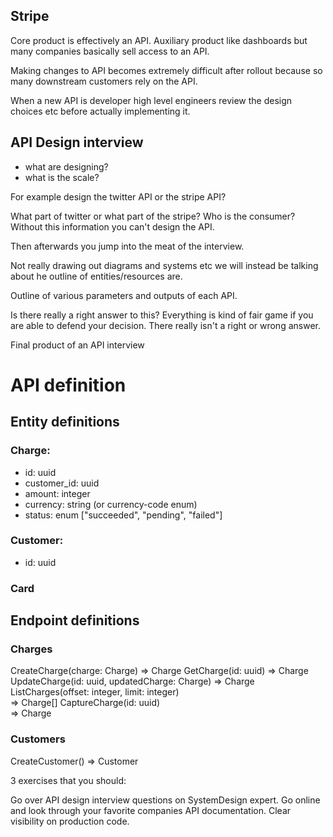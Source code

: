 ## Stripe 

Core product is effectively an API. Auxiliary product like dashboards but many companies basically sell access to an API. 

Making changes to API becomes extremely difficult after rollout because so many downstream customers rely on the API. 

When a new API is developer high level engineers review the design choices etc before actually implementing it.  

## API Design interview 

+ what are designing? 
+ what is the scale? 

For example design the twitter API or the stripe API? 

What part of twitter or what part of the stripe? Who is the consumer? Without this information you can't design the API. 

Then afterwards you jump into the meat of the interview. 

Not really drawing out diagrams and systems etc we will instead be talking about he outline of entities/resources are. 

Outline of various parameters and outputs of each API. 

Is there really a right answer to this?  Everything is kind of fair game if you are able to defend your decision. There really isn't a right or wrong answer. 

Final product of an API interview 

# API definition 

## Entity definitions 
### Charge: 
- id: uuid 
- customer_id: uuid 
- amount: integer 
- currency: string (or currency-code enum)  
- status: enum ["succeeded", "pending", "failed"]

### Customer: 
- id: uuid 

### Card 

## Endpoint definitions 
### Charges 
CreateCharge(charge: Charge) 
=> Charge 
GetCharge(id: uuid) 
=> Charge 
UpdateCharge(id: uuid, updatedCharge: Charge) 
=> Charge  
ListCharges(offset: integer, limit: integer)  
=> Charge[] 
CaptureCharge(id: uuid)  
=> Charge  

### Customers 
CreateCustomer() 
=> Customer 

3 exercises that you should: 

Go over API design interview questions on SystemDesign expert. 
Go online and look through your favorite companies API documentation.  Clear visibility on production code. 

